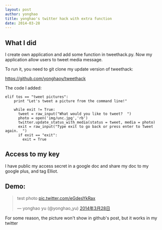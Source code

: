 ```yaml
---
layout: post
author: yonghao
title: yonghao's twitter hack with extra function
date: 2014-03-28
---
```


## What I did

I create own application and add some function in tweethack.py. Now my application allow users to tweet media message.

To run it, you need to git clone my update version of tweethack:

https://github.com/yonghaoy/tweethack


The code I added:

```
elif tos == "tweet pictures":
    print "Let's tweet a picture from the command line!"
    
    while exit != True:
      tweet = raw_input("What would you like to tweet?  ")
      photo = open('img/unc.jpg','rb')
      twitter.update_status_with_media(status = tweet, media = photo)
      exit = raw_input("Type exit to go back or press enter to Tweet again.  ")
      if exit == "exit":
        exit = True

```

## Access to my key

I have public my access secret in a google doc and share my doc to my google plus, and tag Elliot.

## Demo:

<blockquote class="twitter-tweet" lang="zh-cn"><p>test photo <a href="http://t.co/eGdesYkRax">pic.twitter.com/eGdesYkRax</a></p>&mdash; yonghao yu (@yonghao_yu) <a href="https://twitter.com/yonghao_yu/statuses/449633922729926656">2014年3月28日</a></blockquote>
<script async src="//platform.twitter.com/widgets.js" charset="utf-8"></script>

For some reason, the picture won't show in github's post, but it works in my twitter